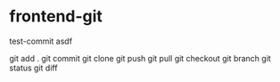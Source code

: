 # frontend-git

test-commit
asdf

git add .
git commit
git clone
git push
git pull
git checkout
git branch
git status
git diff
